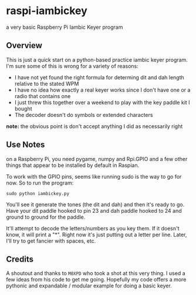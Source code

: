 # raspi-iambickey
a very basic Raspberry Pi Iambic Keyer program

## Overview

This is just a quick start on a python-based practice iambic keyer program. I'm sure some of this is wrong for a variety of reasons:

* I have not yet found the right formula for determing dit and dah length relative to the stated WPM
* I have no idea how exactly a real keyer works since I don't have one or a radio that contains one
* I just threw this together over a weekend to play with the key paddle kit I bought
* The decoder doesn't do symbols or extended characters

**note:** the obvious point is don't accept anything I did as necessarily right

## Use Notes

on a Raspberry Pi, you need pygame, numpy and Rpi.GPIO and a few other things that appear to be installed by default in Raspian.

To work with the GPIO pins, seems like running sudo is the way to go for now. So to run the program:

`sudo python iambickey.py`

You'll see it generate the tones (the dit and dah) and then it's ready to go. Have your dit paddle hooked to pin 23 and dah paddle hooked to 24 and ground to ground for the paddle.

It'll attempt to decode the letters/numbers as you key them. If it doesn't know, it will print a "*". Right now it's just putting out a letter per line. Later, I'll try to get fancier with spaces, etc.

## Credits

A shoutout and thanks to `M0XPD` who took a shot at this very thing. I used a few ideas from his code to get me going. Hopefully my code offers a more pythonic and expandable / modular example for doing a basic keyer.
